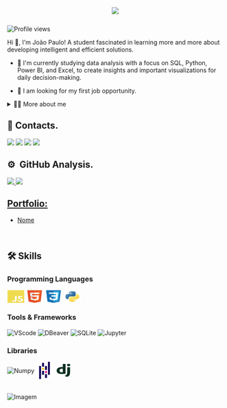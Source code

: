 <!-- Title -->
<h1 align="center">
  <img src="https://readme-typing-svg.herokuapp.com/?font=Righteous&size=35&center=true&vCenter=true&width=500&height=70&duration=4000&lines=Welcome+to+my+profile!+👋;+My+name+is+João+Paulo!;" />
</h1>
<p align="left"> <img src="https://komarev.com/ghpvc/?username=jp-sampaio&color=yellow" alt="Profile views" /> </p>

<!-- Presentation -->
<p>
  Hi 👋, I'm João Paulo! A student fascinated in learning more and more about developing intelligent and efficient solutions.

  - 🌱 I'm currently studying data analysis with a focus on SQL, Python, Power BI, and Excel, to create insights and important visualizations for daily decision-making.

  - 🔭 I am looking for my first job opportunity.
</p>

<!-- Dropdown -->
<details>
  <summary>👨‍💻 More about me</summary>

  - 💬 I am a data analyst with solid experience in transforming raw data into actionable insights. With a special focus on SQL, Python, Power BI, and Excel, I have developed advanced skills in data analysis and visualization. My experience includes creating interactive dashboards and detailed reports that support strategic and operational decision-making.

  - ⚡ I really like playing sports, reading books and manga, watching anime and being with my family, and I like traveling, which makes this area perfect for anyone who wants to work remotely.
</details>

## 📲 Contacts.
 
<div> 
  <a href="https://www.instagram.com/jp_sampaio10/?hl=pt-br" target="_blank"><img src="https://img.shields.io/badge/-Instagram-%23E4405F?style=for-the-badge&logo=instagram&logoColor=white" target="_blank"></a>
  <a href="https://discord.gg/Ms2vmsTB" target="_blank"><img src="https://img.shields.io/badge/Discord-7289DA?style=for-the-badge&logo=discord&logoColor=white" target="_blank"></a> 
  <a href = "mailto:jpsampaiosampaio@gmail.com"><img src="https://img.shields.io/badge/-Gmail-%23333?style=for-the-badge&logo=gmail&logoColor=white" target="_blank"></a>
  <a href="https://www.linkedin.com/in/jp-sampaio/" target="_blank"><img src="https://img.shields.io/badge/-LinkedIn-%230077B5?style=for-the-badge&logo=linkedin&logoColor=white" target="_blank"></a> 
 
  <!--![Snake git](https://github.com/jp-sampaio/jp-sampaio/blob/output/github-contribution-grid-snake.svg) -->
</div>

## ⚙️ &nbsp;GitHub Analysis.
 <div>
   <a href="https://github.com/jp-sampaio">
   <img height="180em" src="https://github-readme-stats.vercel.app/api?username=jp-sampaio&show_icons=true&theme=tokyonight&include_all_commits=true&count_private=true"/>
   <img height="180em" src="https://github-readme-stats.vercel.app/api/top-langs/?username=jp-sampaio&layout=compact&langs_count=6&theme=tokyonight"/>
</div>


<!-- Portfolio -->
## Portfolio:
- [Nome](Link)

<br>

## 🛠 Skills
<!-- Skills: Programming Languages -->
  <div style="flex-basis: 48%;">
    <h3>Programming Languages</h3>
    <img align="center" alt="Js" height="30" width="40" src="https://raw.githubusercontent.com/devicons/devicon/master/icons/javascript/javascript-plain.svg">
    <img align="center" alt="HTML" height="30" width="40" src="https://raw.githubusercontent.com/devicons/devicon/master/icons/html5/html5-original.svg">
    <img align="center" alt="CSS" height="30" width="40" src="https://raw.githubusercontent.com/devicons/devicon/master/icons/css3/css3-original.svg">
    <img align="center" alt="Python" height="30" width="40" src="https://raw.githubusercontent.com/devicons/devicon/master/icons/python/python-original.svg">
  </div>
  
  <!-- Skills: Tools & Frameworks -->
  <div style="flex-basis: 48%;">
    <h3>Tools & Frameworks</h3>
    <img align="center" alt="VScode" height="30" width="40" src="https://cdn.jsdelivr.net/gh/devicons/devicon/icons/vscode/vscode-original.svg">
    <img align="center" alt="DBeaver" height="30" width="40" src="https://cdn.jsdelivr.net/gh/devicons/devicon/icons/dbeaver/dbeaver-original.svg">
    <img align="center" alt="SQLite" height="30" width="40" src="https://cdn.jsdelivr.net/gh/devicons/devicon/icons/sqlite/sqlite-original.svg">
    <img align="center" alt="Jupyter" height="30" width="40" src="https://cdn.jsdelivr.net/gh/devicons/devicon/icons/jupyter/jupyter-original.svg">
  </div>
  
  <!-- Skills: Libraries -->
  <div style="flex-basis: 48%;">
    <h3>Libraries</h3>
    <img align="center" alt="Numpy" height="30" width="40" src="https://cdn.jsdelivr.net/gh/devicons/devicon/icons/numpy/numpy-original.svg">
    <img align="center" alt="Pandas" src="https://raw.githubusercontent.com/devicons/devicon/2ae2a900d2f041da66e950e4d48052658d850630/icons/pandas/pandas-original.svg" alt="pandas" width="40" height="40"/>
    <img align="center" alt="Django" height="30" width="40" src="https://raw.githubusercontent.com/devicons/devicon/master/icons/django/django-plain.svg">
  </div>

<br>

<!-- GIF -->
<p align="left">
  <img align="center" src="https://github.com/VariableBee/VariableBee/assets/77739311/4e9f41af-6b57-49a7-b15a-74322e96b4d7" alt="Imagem">
</p>


